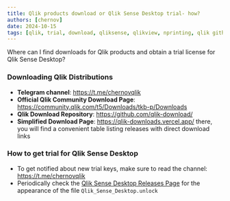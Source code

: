 ```yaml
---
title: Qlik products download or Qlik Sense Desktop trial- how?
authors: [chernov]
date: 2024-10-15
tags: [qlik, trial, download, qliksense, qlikview, nprinting, qlik github, qsd, qsd trial]
---
```


Where can I find downloads for Qlik products and obtain a trial license for Qlik Sense Desktop?

<!-- truncate -->

### Downloading Qlik Distributions

- **Telegram channel**: https://t.me/chernovqlik
- **Official Qlik Community Download Page**: https://community.qlik.com/t5/Downloads/tkb-p/Downloads
- **Qlik Download Repository**: https://github.com/qlik-download/
- **Simplified Download Page**: https://qlik-downloads.vercel.app/
there, you will find a convenient table listing releases with direct download links

### How to get trial for Qlik Sense Desktop

- To get notified about new trial keys, make sure to read the channel: https://t.me/chernovqlik
- Periodically check the [Qlik Sense Desktop Releases Page](https://github.com/qlik-download/qlik-sense-desktop/releases) for the appearance of the file `Qlik_Sense_Desktop.unlock`
